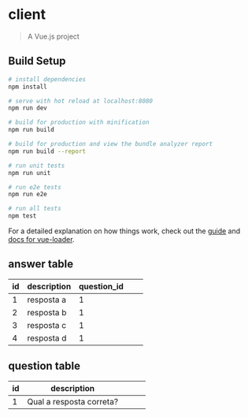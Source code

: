 # client

> A Vue.js project

## Build Setup

``` bash
# install dependencies
npm install

# serve with hot reload at localhost:8080
npm run dev

# build for production with minification
npm run build

# build for production and view the bundle analyzer report
npm run build --report

# run unit tests
npm run unit

# run e2e tests
npm run e2e

# run all tests
npm test
```

For a detailed explanation on how things work, check out the [guide](http://vuejs-templates.github.io/webpack/) and [docs for vue-loader](http://vuejs.github.io/vue-loader).

## answer table
|id   	|description   	|question_id   	|   	|   	|
|---	|---	|---	|---	|---	|
|1   	|resposta a   	|1   	|   	|   	|
|2   	|resposta b   	|1   	|   	|   	|
|3   	|resposta c   	|1   	|   	|   	|
|4   	|resposta d   	|1   	|   	|   	|





## question table
|id   	|description   	|   	|   	|   	|
|---	|---	|---	|---	|---	|
|1   	|Qual a resposta correta? |   	|   	|   	|
